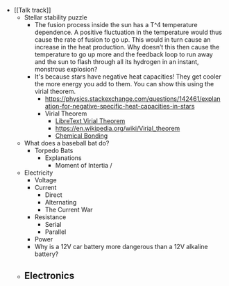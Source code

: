 - [[Talk track]]
	- Stellar stability puzzle
		- The fusion process inside the sun has a T^4 temperature dependence. A positive fluctuation in the temperature would thus cause the rate of fusion to go up. This would in turn cause an increase in the heat production. Why doesn’t this then cause the temperature to go up more and the feedback loop to run away and the sun to flash through all its hydrogen in an instant, monstrous explosion?
		- It's because stars have negative heat capacities! They get cooler the more energy you add to them. You can show this using the virial theorem.
			- https://physics.stackexchange.com/questions/142461/explanation-for-negative-specific-heat-capacities-in-stars
			- Virial Theorem
				- [LibreText Virial Theorem](https://phys.libretexts.org/Bookshelves/Classical_Mechanics/Variational_Principles_in_Classical_Mechanics_(Cline)/02%3A_Review_of_Newtonian_Mechanics/2.11%3A_Virial_Theorem)
				- https://en.wikipedia.org/wiki/Virial_theorem
				- [Chemical Bonding](https://chem.libretexts.org/Bookshelves/Physical_and_Theoretical_Chemistry_Textbook_Maps/Quantum_Tutorials_(Rioux)/03%3A_Chemical_Bonding/3.03%3A_The_Covalent_Bond_Clarified_Through_the_Use_of_the_Virial_Theorem)
	- What does a baseball bat do?
		- Torpedo Bats
			- Explanations
				- Moment of Intertia /
	- Electricity
		- Voltage
		- Current
			- Direct
			- Alternating
			- The Current War
		- Resistance
			- Serial
			- Parallel
		- Power
		- Why is a 12V car battery more dangerous than a 12V alkaline battery?
	- Electronics
		-
